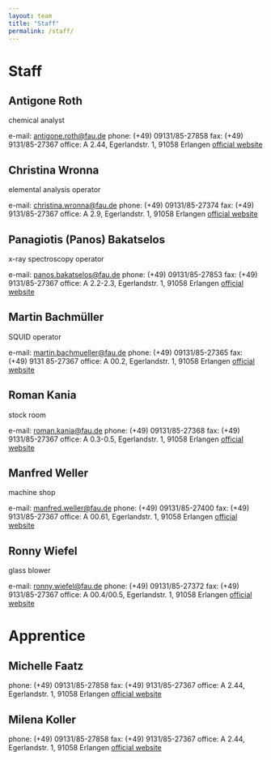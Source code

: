 ```yaml
---
layout: team
title: "Staff"
permalink: /staff/
---
```



# Staff

## Antigone Roth
  
chemical analyst

e-mail: [antigone.roth@fau.de](mailto:antigone.roth@fau.de) 
phone: (+49) 09131/85-27858
fax: (+49) 9131/85-27367
office: A 2.44, Egerlandstr. 1, 91058 Erlangen
[official website](https://www.chemistry.nat.fau.eu/person/antigone-roth/)

## Christina Wronna
  
elemental analysis operator

e-mail: [christina.wronna@fau.de](mailto:christina.wronna@fau.de) 
phone: (+49) 09131/85-27374
fax: (+49) 9131/85-27367
office: A 2.9, Egerlandstr. 1, 91058 Erlangen
[official website](https://www.chemistry.nat.fau.eu/person/christina-wronna/)

## Panagiotis (Panos) Bakatselos  

x-ray spectroscopy operator

e-mail: [panos.bakatselos@fau.de](mailto:panos.bakatselos@fau.de) 
phone: (+49) 09131/85-27853
fax: (+49) 9131/85-27367
office: A 2.2-2.3, Egerlandstr. 1, 91058 Erlangen
[official website](https://www.chemistry.nat.fau.eu/person/panagiotis-bakaselos/)

## Martin Bachmüller

SQUID operator

e-mail: [martin.bachmueller@fau.de](mailto:martin.bachmueller@fau.de) 
phone: (+49) 09131/85-27365 
fax: (+49) 9131 85-27367
office: A 00.2, Egerlandstr. 1, 91058 Erlangen
[official website](https://www.chemie.nat.fau.de/person/martin-bachmueller/)

## Roman Kania
  
stock room

e-mail: [roman.kania@fau.de](mailto:roman.kania@fau.de ) 
phone: (+49) 09131/85-27368
fax: (+49) 9131/85-27367
office: A 0.3-0.5, Egerlandstr. 1, 91058 Erlangen
[official website](http://univis.uni-erlangen.de/form?__s=2&dsc=anew/tel_view&pers=nat/dchph/laoc2/kaniar&anonymous=1&dir=nat/dchph/laoc2&lang=en&ref=pande&sem=2017w&__e=529)

## Manfred Weller

machine shop

e-mail: [manfred.weller@fau.de](mailto:manfred.weller@fau.de) 
phone: (+49) 09131/85-27400 
fax: (+49) 9131/85-27367
office: A 00.61, Egerlandstr. 1, 91058 Erlangen
[official website](https://www.chemie.nat.fau.de/person/manfred-weller/)

## Ronny Wiefel

glass blower

e-mail: [ronny.wiefel@fau.de](mailto:ronny.wiefel@fau.de) 
phone: (+49) 09131/85-27372
fax: (+49) 9131/85-27367
office: A 00.4/00.5, Egerlandstr. 1, 91058 Erlangen
[official website](https://www.chemistry.nat.fau.eu/person/ronny-wiefel/)

# Apprentice

## Michelle Faatz

phone: (+49) 09131/85-27858
fax: (+49) 9131/85-27367
office: A 2.44, Egerlandstr. 1, 91058 Erlangen
[official website](https://univis.fau.de/form?__s=2&dsc=anew/tel_view&pers=nat/dchph/laoc2/faatzm&anonymous=1&dir=nat/dchph/laoc2&ref=pande&sem=2017w&__e=529)

## Milena Koller

phone: (+49) 09131/85-27858
fax: (+49) 9131/85-27367
office: A 2.44, Egerlandstr. 1, 91058 Erlangen
[official website](https://univis.fau.de/form?__s=2&dsc=anew/tel_view&pers=nat/dchph/laoc2/koller&anonymous=1&dir=nat/dchph/laoc2&ref=pande&sem=2017w&__e=529)
